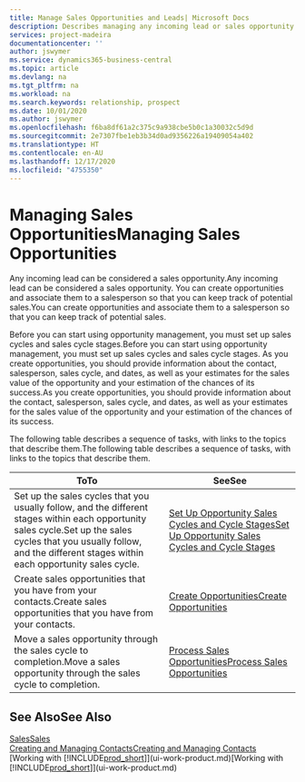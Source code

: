 ```yaml
---
title: Manage Sales Opportunities and Leads| Microsoft Docs
description: Describes managing any incoming lead or sales opportunity in Business Central,  and associating the opportunity with a salesperson to keep track of potential sales.
services: project-madeira
documentationcenter: ''
author: jswymer
ms.service: dynamics365-business-central
ms.topic: article
ms.devlang: na
ms.tgt_pltfrm: na
ms.workload: na
ms.search.keywords: relationship, prospect
ms.date: 10/01/2020
ms.author: jswymer
ms.openlocfilehash: f6ba8df61a2c375c9a938cbe5b0c1a30032c5d9d
ms.sourcegitcommit: 2e7307fbe1eb3b34d0ad9356226a19409054a402
ms.translationtype: HT
ms.contentlocale: en-AU
ms.lasthandoff: 12/17/2020
ms.locfileid: "4755350"
---
```

# <a name="managing-sales-opportunities"></a><span data-ttu-id="39f49-103">Managing Sales Opportunities</span><span class="sxs-lookup"><span data-stu-id="39f49-103">Managing Sales Opportunities</span></span>
<span data-ttu-id="39f49-104">Any incoming lead can be considered a sales opportunity.</span><span class="sxs-lookup"><span data-stu-id="39f49-104">Any incoming lead can be considered a sales opportunity.</span></span> <span data-ttu-id="39f49-105">You can create opportunities and associate them to a salesperson so that you can keep track of potential sales.</span><span class="sxs-lookup"><span data-stu-id="39f49-105">You can create opportunities and associate them to a salesperson so that you can keep track of potential sales.</span></span>

<span data-ttu-id="39f49-106">Before you can start using opportunity management, you must set up sales cycles and sales cycle stages.</span><span class="sxs-lookup"><span data-stu-id="39f49-106">Before you can start using opportunity management, you must set up sales cycles and sales cycle stages.</span></span> <span data-ttu-id="39f49-107">As you create opportunities, you should provide information about the contact, salesperson, sales cycle, and dates, as well as your estimates for the sales value of the opportunity and your estimation of the chances of its success.</span><span class="sxs-lookup"><span data-stu-id="39f49-107">As you create opportunities, you should provide information about the contact, salesperson, sales cycle, and dates, as well as your estimates for the sales value of the opportunity and your estimation of the chances of its success.</span></span>

<span data-ttu-id="39f49-108">The following table describes a sequence of tasks, with links to the topics that describe them.</span><span class="sxs-lookup"><span data-stu-id="39f49-108">The following table describes a sequence of tasks, with links to the topics that describe them.</span></span>

| <span data-ttu-id="39f49-109">To</span><span class="sxs-lookup"><span data-stu-id="39f49-109">To</span></span> | <span data-ttu-id="39f49-110">See</span><span class="sxs-lookup"><span data-stu-id="39f49-110">See</span></span> |
| --- | --- |
| <span data-ttu-id="39f49-111">Set up the sales cycles that you usually follow, and the different stages within each opportunity sales cycle.</span><span class="sxs-lookup"><span data-stu-id="39f49-111">Set up the sales cycles that you usually follow, and the different stages within each opportunity sales cycle.</span></span> |[<span data-ttu-id="39f49-112">Set Up Opportunity Sales Cycles and Cycle Stages</span><span class="sxs-lookup"><span data-stu-id="39f49-112">Set Up Opportunity Sales Cycles and Cycle Stages</span></span>](marketing-how-setup-opportunity-sales-cycles-stages.md) |
| <span data-ttu-id="39f49-113">Create sales opportunities that you have from your contacts.</span><span class="sxs-lookup"><span data-stu-id="39f49-113">Create sales opportunities that you have from your contacts.</span></span> |[<span data-ttu-id="39f49-114">Create Opportunities</span><span class="sxs-lookup"><span data-stu-id="39f49-114">Create Opportunities</span></span>](marketing-how-create-opportunities.md) |
| <span data-ttu-id="39f49-115">Move a sales opportunity through the sales cycle to completion.</span><span class="sxs-lookup"><span data-stu-id="39f49-115">Move a sales opportunity through the sales cycle to completion.</span></span> |[<span data-ttu-id="39f49-116">Process Sales Opportunities</span><span class="sxs-lookup"><span data-stu-id="39f49-116">Process Sales Opportunities</span></span>](marketing-processing-sales-opportunities.md) |

## <a name="see-also"></a><span data-ttu-id="39f49-117">See Also</span><span class="sxs-lookup"><span data-stu-id="39f49-117">See Also</span></span>
[<span data-ttu-id="39f49-118">Sales</span><span class="sxs-lookup"><span data-stu-id="39f49-118">Sales</span></span>](sales-manage-sales.md)  
[<span data-ttu-id="39f49-119">Creating and Managing Contacts</span><span class="sxs-lookup"><span data-stu-id="39f49-119">Creating and Managing Contacts</span></span>](marketing-contacts.md)  
<span data-ttu-id="39f49-120">[Working with [!INCLUDE[prod_short](includes/prod_short.md)]](ui-work-product.md)</span><span class="sxs-lookup"><span data-stu-id="39f49-120">[Working with [!INCLUDE[prod_short](includes/prod_short.md)]](ui-work-product.md)</span></span>
